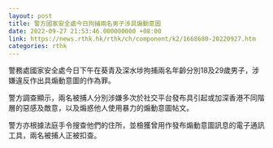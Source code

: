 ```yaml
---
layout: post
title: 警方國家安全處今日拘捕兩名男子涉具煽動意圖
date: 2022-09-27 21:53:46.000000000 +08:00
link: https://news.rthk.hk/rthk/ch/component/k2/1668680-20220927.htm
categories: rthk
---
```


警務處國家安全處今日下午在葵青及深水埗拘捕兩名年齡分別18及29歲男子，涉嫌違反作出具煽動意圖的作為罪。

警方調查顯示，兩名被捕人分別涉嫌多次於社交平台發布具引起或加深香港不同階層的惡感及敵意，以及煽惑他人使用暴力的煽動意圖帖文。

警方亦根據法庭手令搜查他們的住所，並檢獲曾用作發布煽動意圖訊息的電子通訊工具，兩名被捕人正被扣查。
